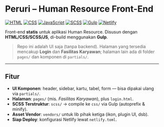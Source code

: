 # Peruri – Human Resource Front-End
<p align="left">
  <a href="#"><img src="https://img.shields.io/badge/HTML5-45%25-E34F26?logo=html5&logoColor=white" alt="HTML"></a>
  <a href="#"><img src="https://img.shields.io/badge/CSS-28%25-1572B6?logo=css3&logoColor=white" alt="CSS"></a>
  <a href="#"><img src="https://img.shields.io/badge/JavaScript-16%25-F7DF1E?logo=javascript&logoColor=black" alt="JavaScript"></a>
  <a href="#"><img src="https://img.shields.io/badge/SCSS-10%25-CC6699?logo=sass&logoColor=white" alt="SCSS"></a>
  <a href="#"><img src="https://img.shields.io/badge/Gulp-Build-CF4647?logo=gulp&logoColor=white" alt="Gulp"></a>
  <a href="#"><img src="https://img.shields.io/badge/Netlify-Deploy-00C7B7?logo=netlify&logoColor=white" alt="Netlify"></a>
</p>

Front-end **statis** untuk aplikasi Human Resource. Disusun dengan **HTML/CSS/SCSS/JS**, di-build menggunakan **Gulp**.

> Repo ini adalah UI saja (tanpa backend). Halaman yang tersedia mencakup **Login** dan **Fasilitas Karyawan**; halaman lain ada di folder `pages/` dan komponen di `partials/`.

---

## Fitur

- **UI Komponen**: header, sidebar, kartu, tabel, form — bisa dipakai ulang via `partials/`.
- **Halaman**: `pages/` (mis. *Fasilitas Karyawan*), plus `login.html`.
- **SCSS Terstruktur**: `scss/` → compile ke `css/` via Gulp (autoprefix & minify).
- **Asset Vendor**: `vendors/` untuk lib pihak ketiga (ikon, plugin UI, dsb).
- **Siap Deploy**: konfigurasi Netlify lewat `netlify.toml`.

